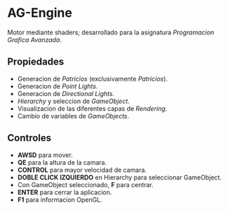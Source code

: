 # AG-Engine
Motor mediante shaders; desarrollado para la asignatura *Programacion Grafica Avanzada*.

## Propiedades
* Generacion de *Patricios* (exclusivamente *Patricios*).
* Generacion de *Point Lights*.
* Generacion de *Directional Lights*.
* *Hierarchy* y seleccion de *GameObject*.
* Visualizacion de las diferentes capas de *Rendering*.
* Cambio de variables de *GameObjects*.

## Controles
* **AWSD** para mover.
* **QE** para la altura de la camara.
* **CONTROL** para mayor velocidad de camara.
* **DOBLE CLICK IZQUIERDO** en Hierarchy para seleccionar GameObject.
* Con GameObject seleccionado, **F** para centrar.
* **ENTER** para cerrar la aplicacion.
* **F1** para informacion OpenGL.
